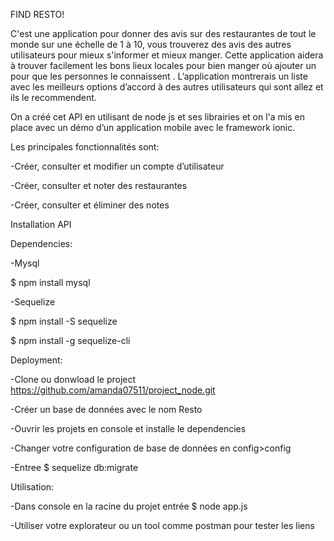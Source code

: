 FIND RESTO!

C'est une application pour donner des avis  sur des restaurantes de tout le monde sur une échelle de 1 à 10, vous trouverez des avis des 
autres utilisateurs pour mieux s'informer et mieux manger. 
Cette application aidera à trouver facilement les bons lieux locales pour bien manger où ajouter un pour que les personnes le connaissent . 
L’application montrerais un liste avec les meilleurs options d’accord à des autres utilisateurs qui sont allez et ils le recommendent.

On a créé cet API en utilisant de node js et ses librairies et on l'a mis en place avec un démo d’un application mobile avec le framework ionic.

Les principales fonctionnalités sont:

-Créer, consulter et modifier un compte d’utilisateur

-Créer, consulter et noter des restaurantes

-Créer,  consulter et éliminer des notes


Installation API


Dependencies:

-Mysql

$ npm install mysql

-Sequelize

$ npm install -S sequelize

$ npm install -g sequelize-cli


Deployment:

-Clone ou donwload le project  https://github.com/amanda07511/project_node.git

-Créer un base de données avec le nom Resto

-Ouvrir les projets en console et installe le dependencies

-Changer votre configuration de base de données en config>config 

-Entree  $ sequelize db:migrate


Utilisation:

-Dans console en la  racine du projet  entrée  $ node app.js

-Utiliser votre explorateur ou un tool comme postman pour tester les liens 
